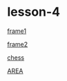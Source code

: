 # lesson-4
[frame1](https://ivanyurkevich.github.io/lesson-4/Lesson%204%20frame/index.html)


[frame2](https://ivanyurkevich.github.io/lesson-4/Lesson%204%20frame2/index.html)


[chess](https://ivanyurkevich.github.io/lesson-4/Lesson%204%20chess/index.html)


[AREA](https://ivanyurkevich.github.io/lesson-4/Lesson4%20AREA/index.html)
